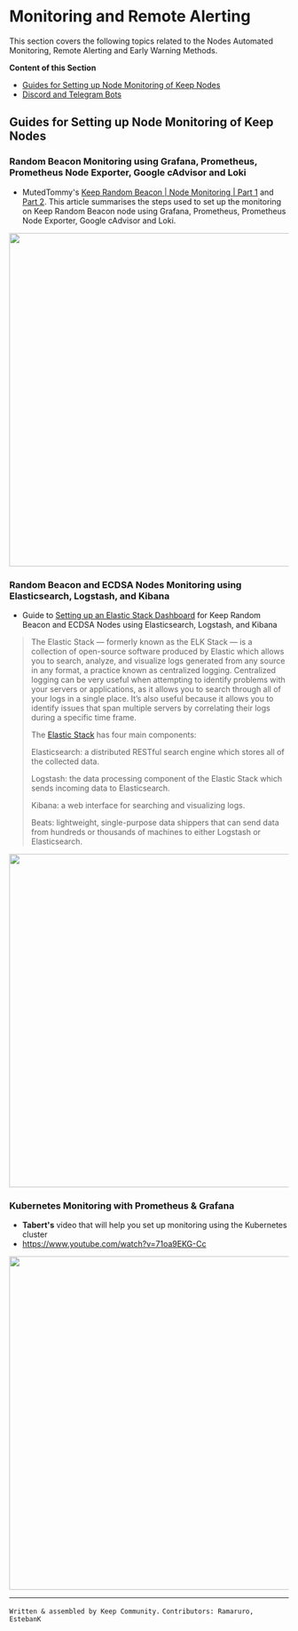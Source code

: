 # Monitoring and Remote Alerting

This section covers the following topics related to the Nodes Automated Monitoring, Remote Alerting and Early Warning Methods.

**Content of this Section**
- [Guides for Setting up Node Monitoring of Keep Nodes](https://github.com/Estebank97/Keep-Node-Operation/wiki/Monitoring-and-Remote-Alerting#guides-for-setting-up-node-monitoring-of-keep-nodes)
- [Discord and Telegram Bots](https://github.com/Estebank97/Keep-Node-Operation/wiki/Monitoring-and-Remote-Alerting#discord-and-telegram-bots-to-get-keep-network-stats)

## Guides for Setting up Node Monitoring of Keep Nodes
### Random Beacon Monitoring using Grafana, Prometheus, Prometheus Node Exporter, Google cAdvisor and Loki
- MutedTommy's [Keep Random Beacon | Node Monitoring | Part 1](https://medium.com/@hr12rtk/keep-random-beacon-node-monitoring-grafana-prometheus-and-loki-4a4b669b31ea) and [Part 2](https://medium.com/@hr12rtk/keep-random-beacon-node-monitoring-part-2-5cd037464a6e).
This article summarises the steps used to set up the monitoring on Keep Random Beacon node using Grafana, Prometheus, Prometheus Node Exporter, Google cAdvisor and Loki.

<p align="center">
  <img width="600" src="https://user-images.githubusercontent.com/68167410/89043879-c537e900-d30e-11ea-84ad-dfbd47592d2f.png">
</p>


### Random Beacon and ECDSA Nodes Monitoring using Elasticsearch, Logstash, and Kibana
- Guide to [Setting up an Elastic Stack Dashboard](https://www.notion.so/Setting-up-Elastic-Stack-Dashboard-14f9edc94418468bb95af40417a0332a) for Keep Random Beacon and ECDSA Nodes using Elasticsearch, Logstash, and Kibana

>The Elastic Stack — formerly known as the ELK Stack — is a collection of open-source software produced by Elastic which allows you to search, analyze, and visualize logs generated from any source in any format, a practice known as centralized logging. Centralized logging can be very useful when attempting to identify problems with your servers or applications, as it allows you to search through all of your logs in a single place. It’s also useful because it allows you to identify issues that span multiple servers by correlating their logs during a specific time frame.
>
>The [Elastic Stack](https://www.digitalocean.com/community/tutorials/how-to-install-elasticsearch-logstash-and-kibana-elastic-stack-on-ubuntu-18-04#step-4-%E2%80%94-installing-and-configuring-filebeat) has four main components:
>
> Elasticsearch: a distributed RESTful search engine which stores all of the collected data.
>
> Logstash: the data processing component of the Elastic Stack which sends incoming data to Elasticsearch.
>
> Kibana: a web interface for searching and visualizing logs.
>
> Beats: lightweight, single-purpose data shippers that can send data from hundreds or thousands of machines to either Logstash or Elasticsearch.
>
<p align="center">
  <img width="600" src="https://user-images.githubusercontent.com/68167410/89001980-816ac280-d2c1-11ea-98f2-94e0481188fc.png">
</p>


### Kubernetes Monitoring with Prometheus & Grafana
- **Tabert's** video that will help you set up monitoring using the Kubernetes cluster 
- https://www.youtube.com/watch?v=71oa9EKG-Cc

<p align="center">
  <img width="600" src="https://user-images.githubusercontent.com/73607532/102139810-20412700-3e3d-11eb-8080-e62508df2cb5.png">
</p>


---
`Written & assembled by Keep Community.`
`Contributors: Ramaruro, EstebanK`

